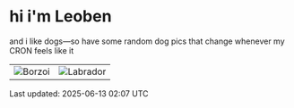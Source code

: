 # hi i'm Leoben

and i like dogs—so have some random dog pics that change whenever my CRON feels like it

|  |  |
|--------|----------|
| ![Borzoi](https://random-dog-vercel.vercel.app/api/random-borzoi?v=1749780466) | ![Labrador](https://random-dog-vercel.vercel.app/api/random-labrador?v=1749780466) |

Last updated: 2025-06-13 02:07 UTC
